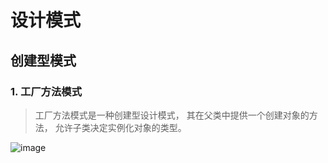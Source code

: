# 设计模式

## 创建型模式
### 1. 工厂方法模式
>工厂方法模式是一种创建型设计模式， 其在父类中提供一个创建对象的方法， 允许子类决定实例化对象的类型。

![image](https://refactoringguru.cn/images/patterns/diagrams/factory-method/structure.png)